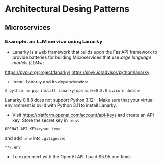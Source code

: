 # Architectural Desing Patterns

## Microservices

### Example: an LLM service using Lanarky

- Lanarky is a web framework that builds upon the FastAPI framework 
to provide batteries for building Microservices that use *large language models (LLMs)*:

https://pypi.org/project/lanarky/
https://snyk.io/advisor/python/lanarky

- Install Lanarky and its dependencies:
```unix
$ python -m pip install lanarky[openai]==0.8.8 uvicorn dotenv
```
Lanarky 0.8.8 does not support Python 3.12+. 
Make sure that your virtual environment is build with Python 3.11 to install Lanarky.

- Visit https://platform.openai.com/account/api-keys and create an API key.
Store the secret key in `.env`:

```env
OPENAI_API_KEY=<your_key>
```

and add `.env` into `.gitignore`:

```
**/.env
```
- To experiment with the OpenAI API, I paid $5.95 one-time.